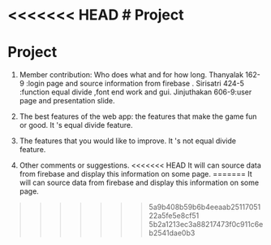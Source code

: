 <<<<<<< HEAD
    # Project
=======
# Project
1. Member contribution: Who does what and for how long.
Thanyalak 162-9 :login page and source information from firebase .
Sirisatri 424-5 :function equal divide ,font end work and gui.
Jinjuthakan 606-9:user page and presentation slide.

2. The best features of the web app: the features that make the game fun or good.
It 's equal divide feature.
3. The features that you would like to improve.
It 's not equal divide feature.
4. Other comments or suggestions.
<<<<<<< HEAD
It will can source data from firebase and display this information on some page.
=======
It will can source data from firebase and display this information on some page.
>>>>>>> 5a9b408b59b6b4eeaab2511705122a5fe5e8cf51
>>>>>>> 5b2a1213ec3a88217473f0c911c6eb2541dae0b3
